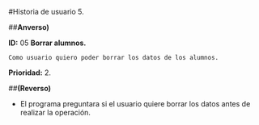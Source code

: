 #Historia de usuario 5.

##**Anverso)**

**ID:** 05 **Borrar alumnos.**

`Como usuario quiero poder borrar los datos de los alumnos.`

**Prioridad:** 2.

##**(Reverso)**
	
- El programa preguntara si el usuario quiere borrar los datos antes de realizar la operación.